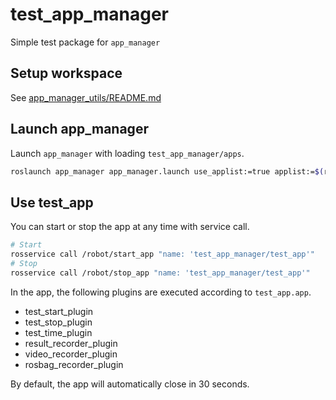 # test_app_manager

Simple test package for `app_manager`

## Setup workspace

See [app_manager_utils/README.md](https://github.com/knorth55/app_manager_utils#build)

## Launch app_manager

Launch `app_manager` with loading `test_app_manager/apps`.

```bash
roslaunch app_manager app_manager.launch use_applist:=true applist:=$(rospack find test_app_manager)/apps
```

## Use test_app

You can start or stop the app at any time with service call.

```bash
# Start
rosservice call /robot/start_app "name: 'test_app_manager/test_app'"
# Stop
rosservice call /robot/stop_app "name: 'test_app_manager/test_app'"
```

In the app, the following plugins are executed according to `test_app.app`.

- test\_start\_plugin
- test\_stop\_plugin
- test\_time\_plugin
- result\_recorder\_plugin
- video\_recorder\_plugin
- rosbag\_recorder\_plugin

By default, the app will automatically close in 30 seconds.
